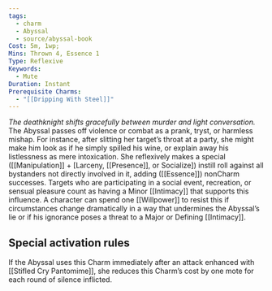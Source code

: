 ```yaml
---
tags:
  - charm
  - Abyssal
  - source/abyssal-book
Cost: 5m, 1wp; 
Mins: Thrown 4, Essence 1
Type: Reflexive
Keywords:
  - Mute
Duration: Instant
Prerequisite Charms:
  - "[[Dripping With Steel]]"
---
```

*The deathknight shifts gracefully between murder and light conversation.*
The Abyssal passes off violence or combat as a prank, tryst, or harmless mishap. For instance, after slitting her target’s throat at a party, she might make him look as if he simply spilled his wine, or explain away his listlessness as mere intoxication. She reflexively makes a special ([[Manipulation]] + [Larceny, [[Presence]], or Socialize]) instill roll against all bystanders not directly involved in it, adding ([[Essence]]) nonCharm successes. Targets who are participating in a social event, recreation, or sensual pleasure count as having a Minor [[Intimacy]] that supports this influence.
A character can spend one [[Willpower]] to resist this if circumstances change dramatically in a way that undermines the Abyssal’s lie or if his ignorance poses a threat to a Major or Defining [[Intimacy]].
## Special activation rules
If the Abyssal uses this Charm immediately after an attack enhanced with [[Stifled Cry Pantomime]], she reduces this Charm’s cost by one mote for each round of silence inflicted.